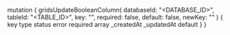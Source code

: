 mutation {
    gridsUpdateBooleanColumn(
        databaseId: "<DATABASE_ID>",
        tableId: "<TABLE_ID>",
        key: "",
        required: false,
        default: false,
        newKey: ""
    ) {
        key
        type
        status
        error
        required
        array
        _createdAt
        _updatedAt
        default
    }
}
